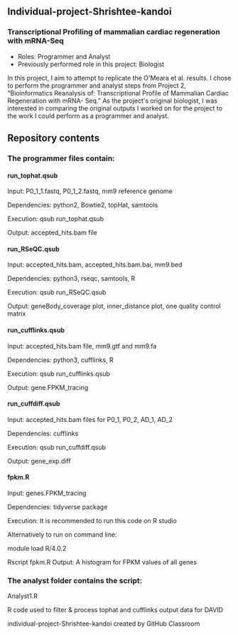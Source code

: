 ## Individual-project-Shrishtee-kandoi

### Transcriptional Profiling of mammalian cardiac regeneration with mRNA-Seq

- Roles: Programmer and Analyst 
- Previously performed role in this project: Biologist

In this project, I aim to attempt to replicate the O'Meara et al. results. I chose to perform the programmer and analyst steps from Project 2, "Bioinformatics Reanalysis of: Transcriptional Profile of Mammalian Cardiac Regeneration with mRNA- Seq." As the project's original biologist, I was interested in comparing the original outputs I worked on for the project to the work I could perform as a programmer and analyst.

## Repository contents

### The programmer files contain:

#### run_tophat.qsub

Input: P0_1_1.fastq, P0_1_2.fastq, mm9 reference genome

Dependencies: python2, Bowtie2, topHat, samtools

Execution: qsub run_tophat.qsub

Output: accepted_hits.bam file

#### run_RSeQC.qsub

Input: accepted_hits.bam, accepted_hits.bam.bai, mm9.bed

Dependencies: python3, rseqc, samtools, R

Execution: qsub run_RSeQC.qsub

Output: geneBody_coverage plot, inner_distance plot, one quality control matrix

#### run_cufflinks.qsub

Input: accepted_hits.bam file, mm9.gtf and mm9.fa

Dependencies: python3, cufflinks, R

Execution: qsub run_cufflinks.qsub

Output: gene.FPKM_tracing

#### run_cuffdiff.qsub

Input: accepted_hits.bam files for P0_1, P0_2, AD_1, AD_2

Dependencies: cufflinks

Execution: qsub run_cuffdiff.qsub

Output: gene_exp.diff

#### fpkm.R

Input: genes.FPKM_tracing

Dependencies: tidyverse package

Execution: It is recommended to run this code on R studio

Alternatively to run on command line:

  module load R/4.0.2

  Rscript fpkm.R
Output: A histogram for FPKM values of all genes



### The analyst folder contains the script:

Analyst1.R

R code used to filter & process tophat and cufflinks output data for DAVID



individual-project-Shrishtee-kandoi created by GitHub Classroom
